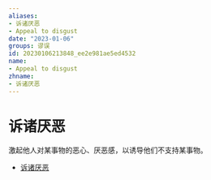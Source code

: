 ```yaml
---
aliases:
- 诉诸厌恶
- Appeal to disgust
date: "2023-01-06"
groups: 谬误
id: 20230106213848_ee2e981ae5ed4532
name:
- Appeal to disgust
zhname:
- 诉诸厌恶
---
```


# 诉诸厌恶

激起他人对某事物的恶心、厌恶感，以诱导他们不支持某事物。

* [诉诸厌恶](https://zh.wikipedia.org/wiki/%E8%A8%B4%E8%AB%B8%E5%8E%AD%E6%83%A1)
